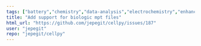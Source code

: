 ```yaml
---
tags: ["battery","chemistry","data-analysis","electrochemistry","enhancement","opensource","physics"]
title: "Add support for biologic mpt files"
html_url: "https://github.com/jepegit/cellpy/issues/187"
user: "jepegit"
repo: "jepegit/cellpy"
---
```


